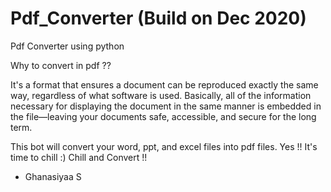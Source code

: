 # Pdf_Converter (Build on Dec 2020)

Pdf Converter using python


Why to convert in pdf ??

  It's a format that ensures a document can be reproduced exactly the same way, 
  regardless of what software is used. 
  Basically, all of the information necessary for displaying the document in 
  the same manner is embedded in the file—leaving your documents safe, accessible, and secure for the long term.

This bot will convert your word, ppt, and excel files into pdf files. 
Yes !! It's time to chill :)
Chill and Convert !!

- Ghanasiyaa S

